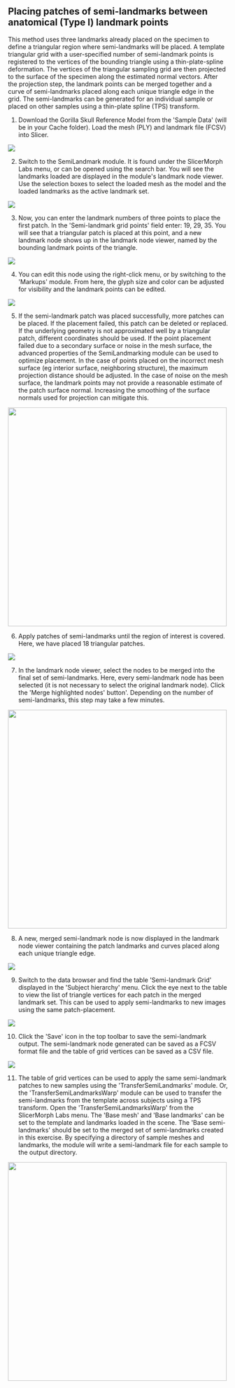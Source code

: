 ## Placing patches of semi-landmarks between anatomical (Type I) landmark points

This method uses three landmarks already placed on the specimen to define a triangular region where semi-landmarks will be placed. A template triangular grid with a user-specified number of semi-landmark points is registered to the vertices of the bounding triangle using a thin-plate-spline deformation. The vertices of the triangular sampling grid are then projected to the surface of the specimen along the estimated normal vectors. After the projection step, the landmark points can be merged together and a curve of semi-landmarks placed along each unique triangle edge in the grid. The semi-landmarks can be generated for an individual sample or placed on other samples using a thin-plate spline (TPS) transform.

1. Download the Gorilla Skull Reference Model from the 'Sample Data' (will be in your Cache folder). Load the mesh (PLY) and landmark file (FCSV) into Slicer.

<img src="./Picture19.png">

2. Switch to the SemiLandmark module. It is found under the SlicerMorph Labs menu, or can be opened using the search bar. You will see the landmarks loaded are displayed in the module's landmark node viewer. Use the selection boxes to select the loaded mesh as the model and the loaded landmarks as the active landmark set.

<img src="./Picture20.png">

3. Now, you can enter the landmark numbers of three points to place the first patch. In the 'Semi-landmark grid points' field enter: 19, 29, 35. You will see that a triangular patch is placed at this point, and a new landmark node shows up in the landmark node viewer, named by the bounding landmark points of the triangle. 

<img src="./Picture21.png">

4. You can edit this node using the right-click menu, or by switching to the 'Markups' module. From here, the glyph size and color can be adjusted for visibility and the landmark points can be edited.

<img src="./Picture22.png"> 

5. If the semi-landmark patch was placed successfully, more patches can be placed. If the placement failed, this patch can be deleted or replaced. If the underlying geometry is not approximated well by a triangular patch, different coordinates should be used. If the point placement failed due to a secondary surface or noise in the mesh surface, the advanced properties of the SemiLandmarking module can be used to optimize placement. In the case of points placed on the incorrect mesh surface (eg interior surface, neighboring structure), the maximum projection distance should be adjusted. In the case of noise on the mesh surface, the landmark points may not provide a reasonable estimate of the patch surface normal. Increasing the smoothing of the surface normals used for projection can mitigate this.

<img src="./Picture23.png" width="500px">

6. Apply patches of semi-landmarks until the region of interest is covered. Here, we have placed 18 triangular patches. 

<img src="./Picture24.png">

7. In the landmark node viewer, select the nodes to be merged into the final set of semi-landmarks. Here, every semi-landmark node has been selected (it is not necessary to select the original landmark node). Click the 'Merge highlighted nodes' button'. Depending on the number of semi-landmarks, this step may take a few minutes.

<img src="./Picture25.png" width="500px">

8. A new, merged semi-landmark node is now displayed in the landmark node viewer containing the patch landmarks and curves placed along each unique triangle edge.

<img src="./Picture26.png">

9. Switch to the data browser and find the table 'Semi-landmark Grid' displayed in the 'Subject hierarchy' menu. Click the eye next to the table to view the list of triangle vertices for each patch in the merged landmark set. This can be used to apply semi-landmarks to new images using the same patch-placement.

<img src="./Picture27.png">

10. Click the 'Save' icon in the top toolbar to save the semi-landmark output. The semi-landmark node generated can be saved as a FCSV format file and the table of grid vertices can be saved as a CSV file.

<img src="./Picture28.png"> 

11. The table of grid vertices can be used to apply the same semi-landmark patches to new samples using the 'TransferSemiLandmarks' module. Or, the 'TransferSemiLandmarksWarp' module can be used to transfer the semi-landmarks from the template across subjects using a TPS transform. Open the 'TransferSemiLandmarksWarp' from the SlicerMorph Labs menu. The 'Base mesh' and 'Base landmarks'  can be set to the template and landmarks loaded in the scene. The 'Base semi-landmarks' should be set to the merged set of semi-landmarks created in this exercise. By specifying a directory of sample meshes and landmarks, the module will write a semi-landmark file for each sample to the output directory.

<img src="./Picture29.png" width="500px"> 
